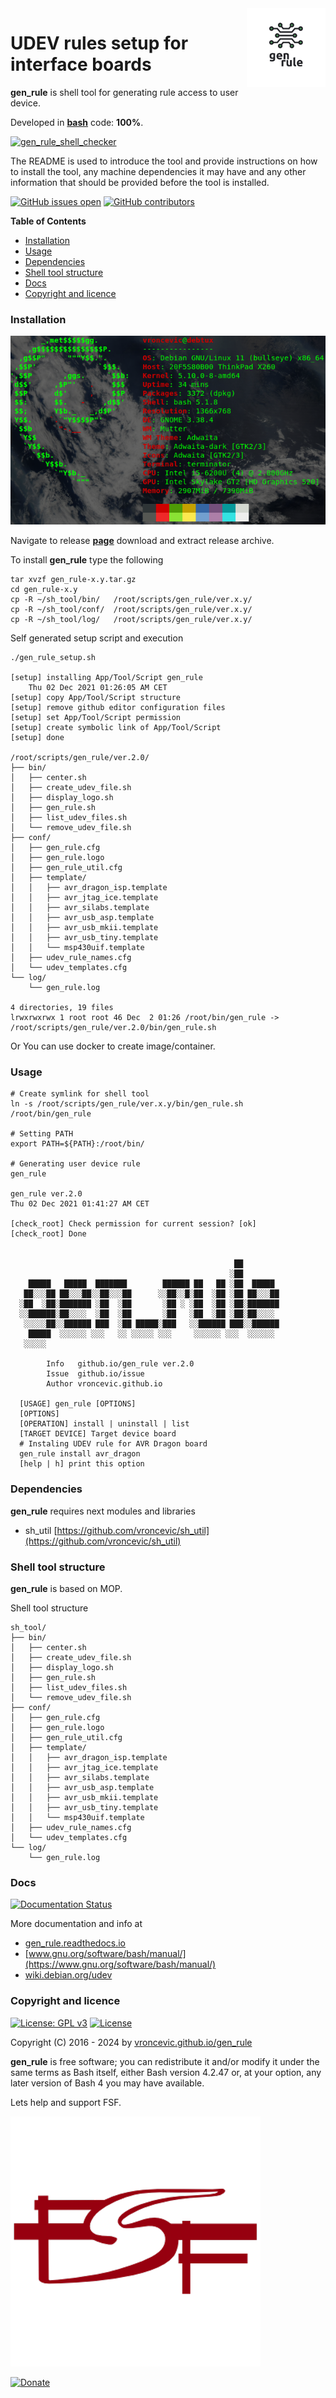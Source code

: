 <img align="right" src="https://raw.githubusercontent.com/vroncevic/gen_rule/dev/docs/gen_rule_logo.png" width="25%">

# UDEV rules setup for interface boards

**gen_rule** is shell tool for generating rule access to user device.

Developed in **[bash](https://en.wikipedia.org/wiki/Bash_(Unix_shell))** code: **100%**.

[![gen_rule_shell_checker](https://github.com/vroncevic/gen_rule/actions/workflows/gen_rule_shell_checker.yml/badge.svg)](https://github.com/vroncevic/gen_rule/actions/workflows/gen_rule_shell_checker.yml)

The README is used to introduce the tool and provide instructions on
how to install the tool, any machine dependencies it may have and any
other information that should be provided before the tool is installed.

[![GitHub issues open](https://img.shields.io/github/issues/vroncevic/gen_rule.svg)](https://github.com/vroncevic/gen_rule/issues) [![GitHub contributors](https://img.shields.io/github/contributors/vroncevic/gen_rule.svg)](https://github.com/vroncevic/gen_rule/graphs/contributors)

<!-- START doctoc generated TOC please keep comment here to allow auto update -->
<!-- DON'T EDIT THIS SECTION, INSTEAD RE-RUN doctoc TO UPDATE -->
**Table of Contents**

- [Installation](#installation)
- [Usage](#usage)
- [Dependencies](#dependencies)
- [Shell tool structure](#shell-tool-structure)
- [Docs](#docs)
- [Copyright and licence](#copyright-and-licence)

<!-- END doctoc generated TOC please keep comment here to allow auto update -->

### Installation

![Debian Linux OS](https://raw.githubusercontent.com/vroncevic/gen_rule/dev/docs/debtux.png)

Navigate to release **[page](https://github.com/vroncevic/gen_rule/releases)** download and extract release archive.

To install **gen_rule** type the following

```
tar xvzf gen_rule-x.y.tar.gz
cd gen_rule-x.y
cp -R ~/sh_tool/bin/   /root/scripts/gen_rule/ver.x.y/
cp -R ~/sh_tool/conf/  /root/scripts/gen_rule/ver.x.y/
cp -R ~/sh_tool/log/   /root/scripts/gen_rule/ver.x.y/
```

Self generated setup script and execution
```
./gen_rule_setup.sh

[setup] installing App/Tool/Script gen_rule
	Thu 02 Dec 2021 01:26:05 AM CET
[setup] copy App/Tool/Script structure
[setup] remove github editor configuration files
[setup] set App/Tool/Script permission
[setup] create symbolic link of App/Tool/Script
[setup] done

/root/scripts/gen_rule/ver.2.0/
├── bin/
│   ├── center.sh
│   ├── create_udev_file.sh
│   ├── display_logo.sh
│   ├── gen_rule.sh
│   ├── list_udev_files.sh
│   └── remove_udev_file.sh
├── conf/
│   ├── gen_rule.cfg
│   ├── gen_rule.logo
│   ├── gen_rule_util.cfg
│   ├── template/
│   │   ├── avr_dragon_isp.template
│   │   ├── avr_jtag_ice.template
│   │   ├── avr_silabs.template
│   │   ├── avr_usb_asp.template
│   │   ├── avr_usb_mkii.template
│   │   ├── avr_usb_tiny.template
│   │   └── msp430uif.template
│   ├── udev_rule_names.cfg
│   └── udev_templates.cfg
└── log/
    └── gen_rule.log

4 directories, 19 files
lrwxrwxrwx 1 root root 46 Dec  2 01:26 /root/bin/gen_rule -> /root/scripts/gen_rule/ver.2.0/bin/gen_rule.sh
```

Or You can use docker to create image/container.

### Usage

```
# Create symlink for shell tool
ln -s /root/scripts/gen_rule/ver.x.y/bin/gen_rule.sh /root/bin/gen_rule

# Setting PATH
export PATH=${PATH}:/root/bin/

# Generating user device rule
gen_rule 

gen_rule ver.2.0
Thu 02 Dec 2021 01:41:27 AM CET

[check_root] Check permission for current session? [ok]
[check_root] Done

                                                              
                                                  ██          
                                                 ░██          
    █████   █████  ███████        ██████ ██   ██ ░██  █████   
   ██░░░██ ██░░░██░░██░░░██      ░░██░░█░██  ░██ ░██ ██░░░██  
  ░██  ░██░███████ ░██  ░██       ░██ ░ ░██  ░██ ░██░███████  
  ░░██████░██░░░░  ░██  ░██       ░██   ░██  ░██ ░██░██░░░░   
   ░░░░░██░░██████ ███  ░██ █████░███   ░░██████ ███░░██████  
    █████  ░░░░░░ ░░░   ░░ ░░░░░ ░░░     ░░░░░░ ░░░  ░░░░░░   
   ░░░░░                                                       
	                                      
		Info   github.io/gen_rule ver.2.0 
		Issue  github.io/issue
		Author vroncevic.github.io

  [USAGE] gen_rule [OPTIONS]
  [OPTIONS]
  [OPERATION] install | uninstall | list
  [TARGET DEVICE] Target device board
  # Instaling UDEV rule for AVR Dragon board
  gen_rule install avr_dragon
  [help | h] print this option
```

### Dependencies

**gen_rule** requires next modules and libraries
* sh_util [https://github.com/vroncevic/sh_util](https://github.com/vroncevic/sh_util)

### Shell tool structure

**gen_rule** is based on MOP.

Shell tool structure
```
sh_tool/
├── bin/
│   ├── center.sh
│   ├── create_udev_file.sh
│   ├── display_logo.sh
│   ├── gen_rule.sh
│   ├── list_udev_files.sh
│   └── remove_udev_file.sh
├── conf/
│   ├── gen_rule.cfg
│   ├── gen_rule.logo
│   ├── gen_rule_util.cfg
│   ├── template/
│   │   ├── avr_dragon_isp.template
│   │   ├── avr_jtag_ice.template
│   │   ├── avr_silabs.template
│   │   ├── avr_usb_asp.template
│   │   ├── avr_usb_mkii.template
│   │   ├── avr_usb_tiny.template
│   │   └── msp430uif.template
│   ├── udev_rule_names.cfg
│   └── udev_templates.cfg
└── log/
    └── gen_rule.log
```

### Docs

[![Documentation Status](https://readthedocs.org/projects/gen_rule/badge/?version=latest)](https://gen-rule.readthedocs.io/projects/gen_rule/en/latest/?badge=latest)

More documentation and info at
* [gen_rule.readthedocs.io](https://gen-rule.readthedocs.io/en/latest/)
* [www.gnu.org/software/bash/manual/](https://www.gnu.org/software/bash/manual/)
* [wiki.debian.org/udev](https://wiki.debian.org/udev)

### Copyright and licence

[![License: GPL v3](https://img.shields.io/badge/License-GPLv3-blue.svg)](https://www.gnu.org/licenses/gpl-3.0) [![License](https://img.shields.io/badge/License-Apache%202.0-blue.svg)](https://opensource.org/licenses/Apache-2.0)

Copyright (C) 2016 - 2024 by [vroncevic.github.io/gen_rule](https://vroncevic.github.io/gen_rule)

**gen_rule** is free software; you can redistribute it and/or modify
it under the same terms as Bash itself, either Bash version 4.2.47 or,
at your option, any later version of Bash 4 you may have available.

Lets help and support FSF.

[![Free Software Foundation](https://raw.githubusercontent.com/vroncevic/gen_rule/dev/docs/fsf-logo_1.png)](https://my.fsf.org/)

[![Donate](https://www.paypalobjects.com/en_US/i/btn/btn_donateCC_LG.gif)](https://my.fsf.org/donate/)
